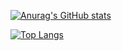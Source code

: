 [![Anurag's GitHub stats](https://github-readme-stats.vercel.app/api?username=goodot&count_private=true&show_icons=true&theme=dark&hide=contribs)](https://github.com/anuraghazra/github-readme-stats)

[![Top Langs](https://github-readme-stats.vercel.app/api/top-langs/?username=goodot&theme=dark&count_private=true)](https://github.com/anuraghazra/github-readme-stats)
